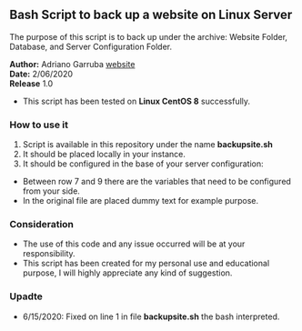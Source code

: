 ## Bash Script to back up a website on Linux Server

The purpose of this script is to back up under the archive: Website Folder, Database, and Server Configuration Folder.

**Author:** Adriano Garruba [website](https://adrianogarruba.com/) </br>
**Date:** 2/06/2020 </br>
**Release** 1.0 </br>

- This script has been tested on **Linux CentOS 8** successfully.

### How to use it

1. Script is available in this repository under the name **backupsite.sh**
2. It should be placed locally in your instance.
3. It should be configured in the base of your server configuration:
- Between row 7 and 9 there are the variables that need to be configured from your side.
- In the original file are placed dummy text for example purpose.

### Consideration

- The use of this code and any issue occurred will be at your responsibility.
- This script has been created for my personal use and educational purpose, I will highly appreciate any kind of suggestion.

### Upadte

- 6/15/2020: Fixed on line 1 in file **backupsite.sh** the bash interpreted.





